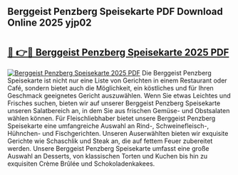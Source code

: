 ## Berggeist Penzberg Speisekarte PDF Download Online 2025 yjp02

# <h2><a href="http://gc92b8.nevu.top/?p=Berggeist+Penzberg+Speisekarte">🔗 👉🔴 Berggeist Penzberg Speisekarte 2025 PDF</a></h2>

[![Berggeist Penzberg Speisekarte 2025 PDF](https://i.imgur.com/dBaPXMq.png)](http://gc92b8.nevu.top/?p=Berggeist+Penzberg+Speisekarte)
Die Berggeist Penzberg Speisekarte ist nicht nur eine Liste von Gerichten in einem Restaurant oder Café, sondern bietet auch die Möglichkeit, ein köstliches und für Ihren Geschmack geeignetes Gericht auszuwählen. Wenn Sie etwas Leichtes und Frisches suchen, bieten wir auf unserer Berggeist Penzberg Speisekarte unseren Salatbereich an, in dem Sie aus frischen Gemüse- und Obstsalaten wählen können. Für Fleischliebhaber bietet unsere Berggeist Penzberg Speisekarte eine umfangreiche Auswahl an Rind-, Schweinefleisch-, Hühnchen- und Fischgerichten. Unseren Auserwählten bieten wir exquisite Gerichte wie Schaschlik und Steak an, die auf fettem Feuer zubereitet werden. Unsere Berggeist Penzberg Speisekarte umfasst eine große Auswahl an Desserts, von klassischen Torten und Kuchen bis hin zu exquisiten Crème Brûlée und Schokoladenkakees.
